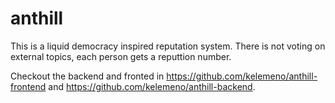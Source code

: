 # anthill

This is a liquid democracy inspired reputation system. There is not voting on external topics, each person gets a reputtion number.

Checkout the backend and fronted in https://github.com/kelemeno/anthill-frontend and https://github.com/kelemeno/anthill-backend. 